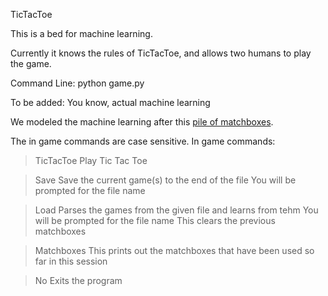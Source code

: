 TicTacToe

This is a bed for machine learning.

Currently it knows the rules of TicTacToe, and
allows two humans to play the game. 

Command Line: python game.py

To be added: You know, actual machine learning

We modeled the machine learning after this [pile of matchboxes](https://www.youtube.com/watch?v=R9c-_neaxeU).

The in game commands are case sensitive.
In game commands:
>	TicTacToe	Play Tic Tac Toe

>	Save		Save the current game(s) to the end of the file 
>				You will be prompted for the file name

>	Load		Parses the games from the given file and learns from tehm
>				You will be prompted for the file name
>				This clears the previous matchboxes

>	Matchboxes	This prints out the matchboxes that have been used so 
>				far in this session

>	No			Exits the program
